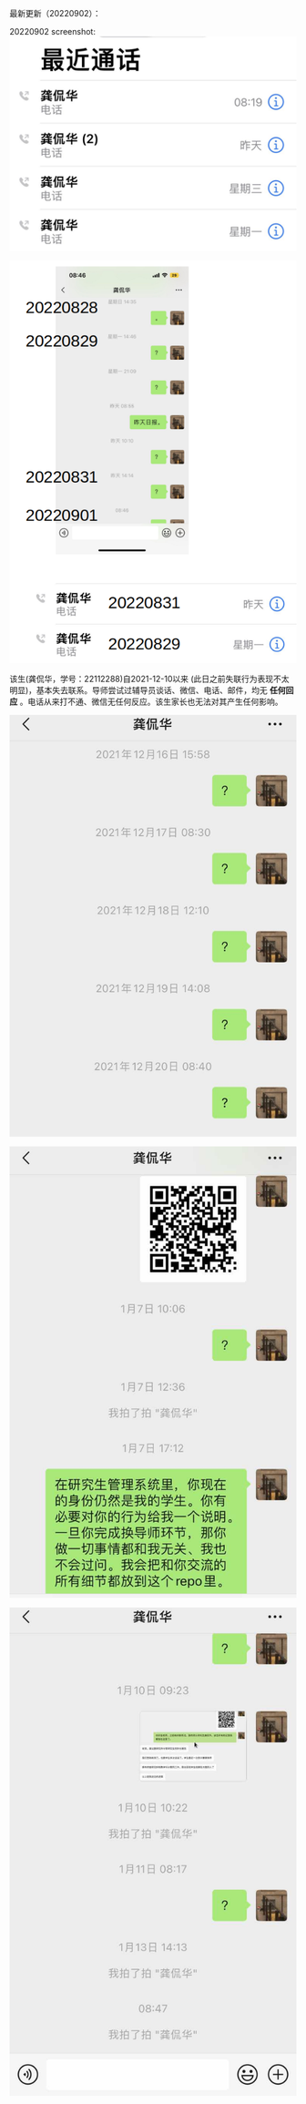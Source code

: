最新更新（20220902）：

20220902 screenshot:
![image](https://raw.githubusercontent.com/QHS2020/gongkanhua/master/电话记录/1840036676.jpg)


![image](https://raw.githubusercontent.com/QHS2020/gongkanhua/master/20220901/Screenshot_20220901_084548.png)



该生(龚侃华，学号：22112288)自2021-12-10以来 (此日之前失联行为表现不太明显)，基本失去联系。导师尝试过辅导员谈话、微信、电话、邮件，均无 **任何回应** 。电话从来打不通、微信无任何反应。该生家长也无法对其产生任何影响。

![image](https://raw.githubusercontent.com/QHS2020/gongkanhua/master/微信记录/1.jpg)

![image](https://raw.githubusercontent.com/QHS2020/gongkanhua/master/微信记录/2.jpg)

![image](https://raw.githubusercontent.com/QHS2020/gongkanhua/master/微信记录/3.jpg)